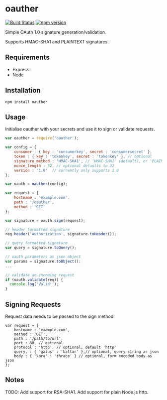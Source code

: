 oauther
=======
[![Build Status](https://travis-ci.org/tommclaughlan/oauther.svg?branch=master)](https://travis-ci.org/tommclaughlan/oauther)
[![npm version](https://badge.fury.io/js/oauther.svg)](http://badge.fury.io/js/oauther)

Simple OAuth 1.0 signature generation/validation.

Supports HMAC-SHA1 and PLAINTEXT signatures.

Requirements
------------
- Express
- Node

Installation
------------

```
npm install oauther
```

Usage
-----

Initialise oauther with your secrets and use it to sign or validate requests.

```javascript
var oauther = require('oauther');

var config = {
    consumer : { key : 'consumerkey', secret : 'consumersecret' },
    token : { key : 'tokenkey', secret : 'tokenkey' }, // optional
    signature_method : 'HMAC-SHA1', // 'HMAC-SHA1' (default), or 'PLAINTEXT'
    nonce_length : 32, // optional defaults to 32
    version : '1.0'  // currently only supports 1.0
};

var oauth = oauther(config);

var request = {
    hostname : 'example.com',
    path : '/oauther',
    method : 'GET'
};

var signature = oauth.sign(request);

// header formatted signature
req.header('Authorization', signature.toHeader());

// query formatted signature
var query = signature.toQuery();

// oauth parameters as json object
var params = signature.toObject();
...

// validate an incoming request
if (oauth.validate(req)) {
  console.log('Valid!');
}
```
Signing Requests
------

Request data needs to be passed to the sign method:
```
var request = {
    hostname : 'example.com',
    method : 'GET',
    path : '/path/to/url',
    port : 80, // optional
    protocol : 'http', // optional, default 'http'
    query, : { 'gaius' : 'baltar' },// optional, query string as json
    body : { 'kara' : 'thrace' } // optional, form encoded body as json
};
```


Notes
-----
TODO: Add support for RSA-SHA1. Add support for plain Node.js http.
